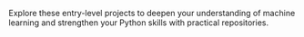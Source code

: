 Explore these entry-level projects to deepen your understanding of machine learning and strengthen your Python skills with practical repositories.
